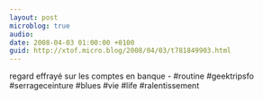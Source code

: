 ```yaml
---
layout: post
microblog: true
audio: 
date: 2008-04-03 01:00:00 +0100
guid: http://xtof.micro.blog/2008/04/03/t781849903.html
---
```

regard effrayé sur les comptes en banque  - #routine #geektripsfo #serrageceinture #blues #vie #life #ralentissement
